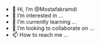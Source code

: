 - 👋 Hi, I’m @Mostafakramdi
- 👀 I’m interested in ...
- 🌱 I’m currently learning ...
- 💞️ I’m looking to collaborate on ...
- 📫 How to reach me ...

<!---
Mostafakramdi/Mostafakramdi is a ✨ special ✨ repository because its `README.md` (this file) appears on your GitHub profile.
You can click the Preview link to take a look at your changes.
--->
